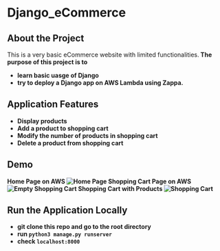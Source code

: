 # Django_eCommerce
## About the Project
This is a very basic eCommerce website with limited functionalities.<b />
The purpose of this project is to
- learn basic uasge of Django
- try to deploy a Django app on AWS Lambda using Zappa.

## Application Features
- Display products
- Add a product to shopping cart
- Modify the number of products in shopping cart
- Delete a product from shopping cart

## Demo
Home Page on AWS
![Home Page](https://drive.google.com/uc?export=view&id=1HCdBske8UexPFPyNp-QQ-dJKWIX-X3GC)
Shopping Cart Page on AWS
![Empty Shopping Cart](https://drive.google.com/uc?export=view&id=1sJ13D4UBP6a544cRkVldwN14E1Ld9ZiH/view?usp=sharing)
Shopping Cart with Products
![Shopping Cart](https://drive.google.com/uc?export=view&id=1zaA5en4alGVHhvCZevpglJyN-YndYBfd)

## Run the Application Locally
- git clone this repo and go to the root directory
- run `python3 manage.py runserver`
- check `localhost:8000`
